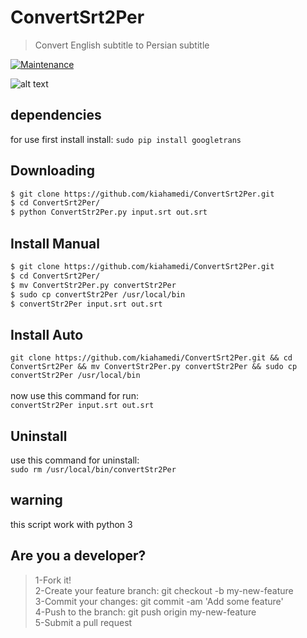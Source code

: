 # ConvertSrt2Per
> Convert English subtitle to Persian subtitle

[![Maintenance](https://img.shields.io/badge/Maintained%3F-yes-green.svg)](https://GitHub.com/Naereen/StrapDown.js/graphs/commit-activity)

![alt text](https://raw.githubusercontent.com/kiahamedi/ConvertSrt2Per/master/wallpaper.png)

## dependencies
for use first install install:
`sudo pip install googletrans`

## Downloading
```bash
$ git clone https://github.com/kiahamedi/ConvertSrt2Per.git
$ cd ConvertSrt2Per/
$ python ConvertStr2Per.py input.srt out.srt
```

## Install Manual
```bash
$ git clone https://github.com/kiahamedi/ConvertSrt2Per.git
$ cd ConvertSrt2Per/
$ mv ConvertStr2Per.py convertStr2Per
$ sudo cp convertStr2Per /usr/local/bin
$ convertStr2Per input.srt out.srt
```

## Install Auto
`git clone https://github.com/kiahamedi/ConvertSrt2Per.git && cd ConvertSrt2Per && mv ConvertStr2Per.py convertStr2Per && sudo cp convertStr2Per /usr/local/bin`</br>
</br>
now use this command for run:</br>
`convertStr2Per input.srt out.srt`</br>

## Uninstall
use this command for uninstall:</br>
`sudo rm /usr/local/bin/convertStr2Per`</br>

## warning
this script work with python 3


## Are you a developer?
> 1-Fork it!</br>
> 2-Create your feature branch: git checkout -b my-new-feature</br>
> 3-Commit your changes: git commit -am 'Add some feature'</br>
> 4-Push to the branch: git push origin my-new-feature</br>
> 5-Submit a pull request</br>
